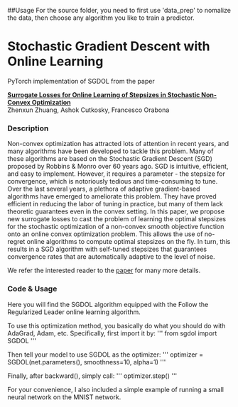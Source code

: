 ##Usage
For the source folder, you need to first use 'data_prep' to nomalize the data, then choose any algorithm you like to train a predictor.

# Stochastic Gradient Descent with Online Learning
PyTorch implementation of SGDOL from the paper

**[Surrogate Losses for Online Learning of Stepsizes in Stochastic Non-Convex Optimization](https://arxiv.org/abs/1901.09068)**  
Zhenxun Zhuang, Ashok Cutkosky, Francesco Orabona

### Description
Non-convex optimization has attracted lots of attention in recent years, and many algorithms have been developed to tackle this problem. Many of these algorithms are based on the Stochastic Gradient Descent (SGD) proposed by Robbins & Monro over 60 years ago. SGD is intuitive, efficient, and easy to implement. However, it requires a parameter - the stepsize for convergence, which is notoriously tedious and time-consuming to tune. Over the last several years, a plethora of adaptive gradient-based algorithms have emerged to ameliorate this problem. They have proved efficient in reducing the labor of tuning in practice, but many of them lack theoretic guarantees even in the convex setting. In this paper, we propose new surrogate losses to cast the problem of learning the optimal stepsizes for the stochastic optimization of a non-convex smooth objective function onto an online convex optimization problem. This allows the use of no-regret online algorithms to compute optimal stepsizes on the fly. In turn, this results in a SGD algorithm with self-tuned stepsizes that guarantees convergence rates that are automatically adaptive to the level of noise. 

We refer the interested reader to the [paper](https://arxiv.org/abs/1901.09068) for many more details.

### Code & Usage

Here you will find the SGDOL algorithm equipped with the Follow the Regularized Leader online learning algorithm.   

To use this optimization method, you basically do what you should do with AdaGrad, Adam, etc. Specifically, first import it by:
'''
from sgdol import SGDOL
'''

Then tell your model to use SGDOL as the optimizer:
'''
optimizer = SGDOL(net.parameters(), smoothness=10, alpha=1)
'''

Finally, after backward(), simply call:
'''
optimizer.step()
'''

For your convenience, I also included a simple example of running a small neural network on the MNIST network.
